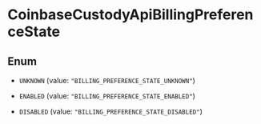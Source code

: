 
# CoinbaseCustodyApiBillingPreferenceState

## Enum


* `UNKNOWN` (value: `"BILLING_PREFERENCE_STATE_UNKNOWN"`)

* `ENABLED` (value: `"BILLING_PREFERENCE_STATE_ENABLED"`)

* `DISABLED` (value: `"BILLING_PREFERENCE_STATE_DISABLED"`)



